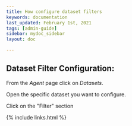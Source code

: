 ```yaml
---
title: How configure dataset filters
keywords: documentation
last_updated: February 1st, 2021
tags: [admin-guide]
sidebar: mydoc_sidebar
layout: doc

---
```


## Dataset Filter Configuration:

From the *Agent* page click on *Datasets*.

Open the specific dataset you want to configure.

Click on the "Filter" section


{% include links.html %}

    
